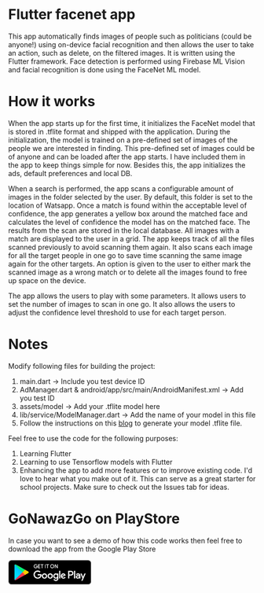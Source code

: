 # Flutter facenet app

This app automatically finds images of people such as politicians (could be anyone!) using on-device facial recognition and then allows the user to take an action, such as delete, on the filtered images. It is written using the Flutter framework. Face detection is performed using Firebase ML Vision and facial recognition is done using the FaceNet ML model.

# How it works

When the app starts up for the first time, it initializes the FaceNet model that is stored in .tflite format and shipped with the application. During the initialization, the model is trained on a pre-defined set of images of the people we are interested in finding. This pre-defined set of images could be of anyone and can be loaded after the app starts. I have included them in the app to keep things simple for now. Besides this, the app initializes the ads, default preferences and local DB.

When a search is performed, the app scans a configurable amount of images in the folder selected by the user. By default, this folder is set to the location of Watsapp. Once a match is found within the acceptable level of confidence, the app generates a yellow box around the matched face and calculates the level of confidence the model has on the matched face. The results from the scan are stored in the local database. All images with a match are displayed to the user in a grid. The app keeps track of all the files scanned previously to avoid scanning them again. It also scans each image for all the target people in one go to save time scanning the same image again for the other targets. An option is given to the user to either mark the scanned image as a wrong match or to delete all the images found to free up space on the device.

The app allows the users to play with some parameters. It allows users to set the number of images to scan in one go. It also allows the users to adjust the confidence level threshold to use for each target person.

# Notes

Modify following files for building the project:

1. main.dart -> Include you test device ID
2. AdManager.dart & android/app/src/main/AndroidManifest.xml -> Add you test ID
3. assets/model -> Add your .tflite model here
4. lib/service/ModelManager.dart -> Add the name of your model in this file
5. Follow the instructions on this [blog](https://medium.com/@estebanuri/converting-sandbergs-facenet-pre-trained-model-to-tensorflow-lite-using-an-unorthodox-way-7ee3a6ed02a3) to generate your model .tflite file.

Feel free to use the code for the following purposes:

1. Learning Flutter
2. Learning to use Tensorflow models with Flutter
3. Enhancing the app to add more features or to improve existing code. I'd love to hear what you make out of it. This can serve as a great starter for school projects. Make sure to check out the Issues tab for ideas.

# GoNawazGo on PlayStore

In case you want to see a demo of how this code works then feel free to download the app from the Google Play Store

[<img src="google-play-badge.png" height="50">](https://play.google.com/store/apps/details?id=com.stackorithm.gng) 
